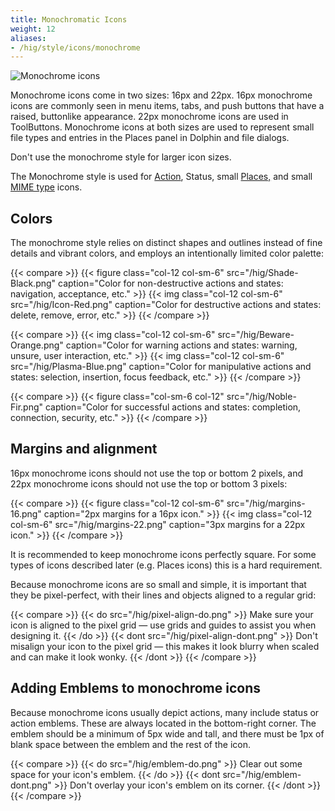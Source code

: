 ```yaml
---
title: Monochromatic Icons
weight: 12
aliases:
- /hig/style/icons/monochrome
---
```


![Monochrome icons](/hig/HIGMonoIcons.png)

Monochrome icons come in two sizes: 16px and 22px. 16px monochrome icons
are commonly seen in menu items, tabs, and push buttons that have a
raised, buttonlike appearance. 22px monochrome icons are used in
ToolButtons. Monochrome icons at both sizes are used to represent small
file types and entries in the Places panel in Dolphin and file dialogs.

Don't use the monochrome style for larger icon sizes.

The Monochrome style is used for [Action](action), Status, small
[Places,](places) and small [MIME type](mimetype) icons.

Colors
------

The monochrome style relies on distinct shapes and outlines instead of
fine details and vibrant colors, and employs an intentionally limited
color palette:

{{< compare >}}
{{< figure class="col-12 col-sm-6" src="/hig/Shade-Black.png" caption="Color for non-destructive actions and states: navigation, acceptance, etc." >}}
{{< img class="col-12 col-sm-6" src="/hig/Icon-Red.png" caption="Color for destructive actions and states: delete, remove, error, etc." >}}
{{< /compare >}}

{{< compare >}}
{{< img class="col-12 col-sm-6" src="/hig/Beware-Orange.png" caption="Color for warning actions and states: warning, unsure, user interaction, etc." >}}
{{< img class="col-12 col-sm-6" src="/hig/Plasma-Blue.png" caption="Color for manipulative actions and states: selection, insertion, focus feedback, etc." >}}
{{< /compare >}}

{{< compare >}}
{{< figure class="col-sm-6 col-12" src="/hig/Noble-Fir.png" caption="Color for successful actions and states: completion, connection, security, etc." >}}
{{< /compare >}}

Margins and alignment
---------------------

16px monochrome icons should not use the top or bottom 2 pixels, and
22px monochrome icons should not use the top or bottom 3 pixels:

{{< compare >}}
{{< figure class="col-12 col-sm-6" src="/hig/margins-16.png" caption="2px margins for a 16px icon." >}}
{{< img class="col-12 col-sm-6" src="/hig/margins-22.png" caption="3px margins for a 22px icon." >}}
{{< /compare >}}

It is recommended to keep monochrome icons perfectly square. For some
types of icons described later (e.g. Places icons) this is a hard
requirement.

Because monochrome icons are so small and simple, it is important that
they be pixel-perfect, with their lines and objects aligned to a regular
grid:

{{< compare >}}
{{< do src="/hig/pixel-align-do.png" >}}
Make sure your icon is aligned to the pixel grid — use grids and guides to assist you when designing it.
{{< /do >}}
{{< dont src="/hig/pixel-align-dont.png" >}}
Don't misalign your icon to the pixel grid — this makes it look blurry when scaled and can make it look wonky.
{{< /dont >}}
{{< /compare >}}

Adding Emblems to monochrome icons
----------------------------------

Because monochrome icons usually depict actions, many include status or
action emblems. These are always located in the bottom-right corner. The
emblem should be a minimum of 5px wide and tall, and there must be 1px
of blank space between the emblem and the rest of the icon.

{{< compare >}}
{{< do src="/hig/emblem-do.png" >}}
Clear out some space for your icon's emblem.
{{< /do >}}
{{< dont src="/hig/emblem-dont.png" >}}
Don't overlay your icon's emblem on its corner.
{{< /dont >}}
{{< /compare >}}
